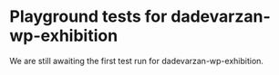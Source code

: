 # Playground tests for dadevarzan-wp-exhibition
We are still awaiting the first test run for dadevarzan-wp-exhibition.
